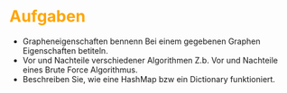 # <font color = "orange">Aufgaben</font>
- Grapheneigenschaften bennenn
	Bei einem gegebenen Graphen Eigenschaften betiteln.
- Vor und Nachteile verschiedener Algorithmen
	Z.b. Vor und Nachteile eines Brute Force Algorithmus.
- Beschreiben Sie, wie eine HashMap bzw ein Dictionary funktioniert.